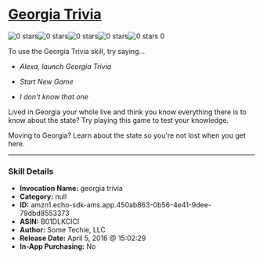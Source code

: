 # [Georgia Trivia](http://alexa.amazon.com/#skills/amzn1.echo-sdk-ams.app.450ab863-0b56-4e41-9dee-79dbd8553373)
![0 stars](../../images/ic_star_border_black_18dp_1x.png)![0 stars](../../images/ic_star_border_black_18dp_1x.png)![0 stars](../../images/ic_star_border_black_18dp_1x.png)![0 stars](../../images/ic_star_border_black_18dp_1x.png)![0 stars](../../images/ic_star_border_black_18dp_1x.png) 0

To use the Georgia Trivia skill, try saying...

* *Alexa, launch Georgia Trivia*

* *Start New Game*

* *I don't know that one*

Lived in Georgia your whole live and think you know everything there is to know about the state? Try playing this game to test your knowledge.

Moving to Georgia? Learn about the state so you're not lost when you get here.

***

### Skill Details

* **Invocation Name:** georgia trivia
* **Category:** null
* **ID:** amzn1.echo-sdk-ams.app.450ab863-0b56-4e41-9dee-79dbd8553373
* **ASIN:** B01DLKCICI
* **Author:** Some Techie, LLC
* **Release Date:** April 5, 2016 @ 15:02:29
* **In-App Purchasing:** No
